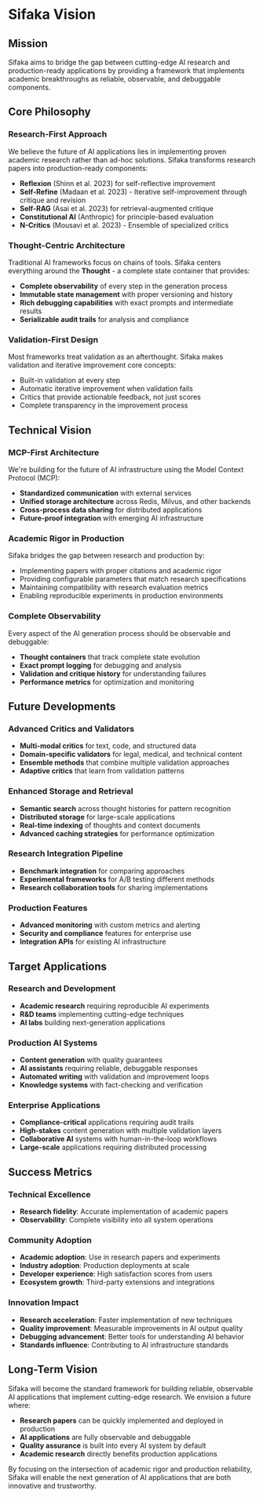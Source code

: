 # Sifaka Vision

## Mission

Sifaka aims to bridge the gap between cutting-edge AI research and production-ready applications by providing a framework that implements academic breakthroughs as reliable, observable, and debuggable components.

## Core Philosophy

### Research-First Approach
We believe the future of AI applications lies in implementing proven academic research rather than ad-hoc solutions. Sifaka transforms research papers into production-ready components:

- **Reflexion** (Shinn et al. 2023) for self-reflective improvement
- **Self-Refine** (Madaan et al. 2023) - Iterative self-improvement through critique and revision
- **Self-RAG** (Asai et al. 2023) for retrieval-augmented critique
- **Constitutional AI** (Anthropic) for principle-based evaluation
- **N-Critics** (Mousavi et al. 2023) - Ensemble of specialized critics

### Thought-Centric Architecture
Traditional AI frameworks focus on chains of tools. Sifaka centers everything around the **Thought** - a complete state container that provides:

- **Complete observability** of every step in the generation process
- **Immutable state management** with proper versioning and history
- **Rich debugging capabilities** with exact prompts and intermediate results
- **Serializable audit trails** for analysis and compliance

### Validation-First Design
Most frameworks treat validation as an afterthought. Sifaka makes validation and iterative improvement core concepts:

- Built-in validation at every step
- Automatic iterative improvement when validation fails
- Critics that provide actionable feedback, not just scores
- Complete transparency in the improvement process

## Technical Vision

### MCP-First Architecture
We're building for the future of AI infrastructure using the Model Context Protocol (MCP):

- **Standardized communication** with external services
- **Unified storage architecture** across Redis, Milvus, and other backends
- **Cross-process data sharing** for distributed applications
- **Future-proof integration** with emerging AI infrastructure

### Academic Rigor in Production
Sifaka bridges the gap between research and production by:

- Implementing papers with proper citations and academic rigor
- Providing configurable parameters that match research specifications
- Maintaining compatibility with research evaluation metrics
- Enabling reproducible experiments in production environments

### Complete Observability
Every aspect of the AI generation process should be observable and debuggable:

- **Thought containers** that track complete state evolution
- **Exact prompt logging** for debugging and analysis
- **Validation and critique history** for understanding failures
- **Performance metrics** for optimization and monitoring

## Future Developments

### Advanced Critics and Validators
- **Multi-modal critics** for text, code, and structured data
- **Domain-specific validators** for legal, medical, and technical content
- **Ensemble methods** that combine multiple validation approaches
- **Adaptive critics** that learn from validation patterns

### Enhanced Storage and Retrieval
- **Semantic search** across thought histories for pattern recognition
- **Distributed storage** for large-scale applications
- **Real-time indexing** of thoughts and context documents
- **Advanced caching strategies** for performance optimization

### Research Integration Pipeline
- **Benchmark integration** for comparing approaches
- **Experimental frameworks** for A/B testing different methods
- **Research collaboration tools** for sharing implementations

### Production Features
- **Advanced monitoring** with custom metrics and alerting
- **Security and compliance** features for enterprise use
- **Integration APIs** for existing AI infrastructure

## Target Applications

### Research and Development
- **Academic research** requiring reproducible AI experiments
- **R&D teams** implementing cutting-edge techniques
- **AI labs** building next-generation applications

### Production AI Systems
- **Content generation** with quality guarantees
- **AI assistants** requiring reliable, debuggable responses
- **Automated writing** with validation and improvement loops
- **Knowledge systems** with fact-checking and verification

### Enterprise Applications
- **Compliance-critical** applications requiring audit trails
- **High-stakes** content generation with multiple validation layers
- **Collaborative AI** systems with human-in-the-loop workflows
- **Large-scale** applications requiring distributed processing

## Success Metrics

### Technical Excellence
- **Research fidelity**: Accurate implementation of academic papers
- **Observability**: Complete visibility into all system operations

### Community Adoption
- **Academic adoption**: Use in research papers and experiments
- **Industry adoption**: Production deployments at scale
- **Developer experience**: High satisfaction scores from users
- **Ecosystem growth**: Third-party extensions and integrations

### Innovation Impact
- **Research acceleration**: Faster implementation of new techniques
- **Quality improvement**: Measurable improvements in AI output quality
- **Debugging advancement**: Better tools for understanding AI behavior
- **Standards influence**: Contributing to AI infrastructure standards

## Long-Term Vision

Sifaka will become the standard framework for building reliable, observable AI applications that implement cutting-edge research. We envision a future where:

- **Research papers** can be quickly implemented and deployed in production
- **AI applications** are fully observable and debuggable
- **Quality assurance** is built into every AI system by default
- **Academic research** directly benefits production applications

By focusing on the intersection of academic rigor and production reliability, Sifaka will enable the next generation of AI applications that are both innovative and trustworthy.
